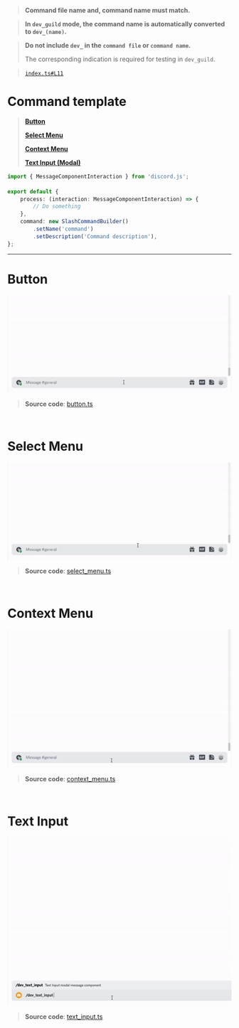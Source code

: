 > **Command file name and, command name must match.**

> **In `dev_guild` mode, the command name is automatically converted to `dev_(name)`.**

> **Do not include `dev_` in the `command file` or `command name`.**
>
> The corresponding indication is required for testing in `dev_guild`.

> [`index.ts#L11`](https://github.com/tsukiroku/discord-interaction-template/blob/main/index.ts#L11)

# Command template

> [**Button**](#button)
>
> [**Select Menu**](#select-menu)
>
> [**Context Menu**](#context-menu)
>
> [**Text Input (Modal)**](#text-input)

```ts
import { MessageComponentInteraction } from 'discord.js';

export default {
    process: (interaction: MessageComponentInteraction) => {
        // Do something
    },
    command: new SlashCommandBuilder()
        .setName('command')
        .setDescription('Command description'),
};
```

---

# Button

![](../resource/button.gif)

> **Source code**: [button.ts](./examples/button.ts)

<br>

# Select Menu

![](../resource/select_menu.gif)

> **Source code**: [select_menu.ts](./examples/select_menu.ts)

<br>

# Context Menu

![](../resource/context_menu.gif)

> **Source code**: [context_menu.ts](./examples/context_menu.ts)

<br>

# Text Input

![](../resource/text_input.gif)

> **Source code**: [text_input.ts](./examples/text_input.ts)
